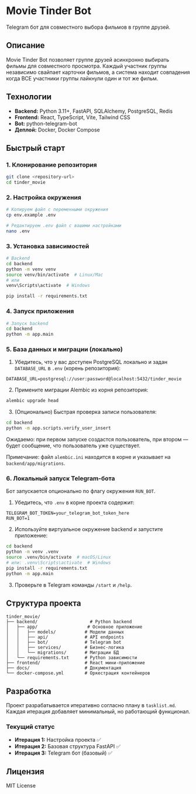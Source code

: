 # Movie Tinder Bot

Telegram бот для совместного выбора фильмов в группе друзей.

## Описание

Movie Tinder Bot позволяет группе друзей асинхронно выбирать фильмы для совместного просмотра. Каждый участник группы независимо свайпает карточки фильмов, а система находит совпадения когда ВСЕ участники группы лайкнули один и тот же фильм.

## Технологии

- **Backend:** Python 3.11+, FastAPI, SQLAlchemy, PostgreSQL, Redis
- **Frontend:** React, TypeScript, Vite, Tailwind CSS
- **Bot:** python-telegram-bot
- **Деплой:** Docker, Docker Compose

## Быстрый старт

### 1. Клонирование репозитория
```bash
git clone <repository-url>
cd tinder_movie
```

### 2. Настройка окружения
```bash
# Копируем файл с переменными окружения
cp env.example .env

# Редактируем .env файл с вашими настройками
nano .env
```

### 3. Установка зависимостей
```bash
# Backend
cd backend
python -m venv venv
source venv/bin/activate  # Linux/Mac
# или
venv\Scripts\activate  # Windows

pip install -r requirements.txt
```

### 4. Запуск приложения
```bash
# Запуск backend
cd backend
python -m app.main
```

### 5. База данных и миграции (локально)

1) Убедитесь, что у вас доступен PostgreSQL локально и задан `DATABASE_URL` в `.env` (корень репозитория):
```
DATABASE_URL=postgresql://user:password@localhost:5432/tinder_movie
```

2) Примените миграции Alembic из корня репозитория:
```bash
alembic upgrade head
```

3) (Опционально) Быстрая проверка записи пользователя:
```bash
cd backend
python -m app.scripts.verify_user_insert
```
Ожидаемо: при первом запуске создастся пользователь, при втором — будет сообщение, что пользователь уже существует.

Примечание: файл `alembic.ini` находится в корне и указывает на `backend/app/migrations`.

### 6. Локальный запуск Telegram-бота

Бот запускается опционально по флагу окружения `RUN_BOT`.

1) Убедитесь, что `.env` в корне проекта содержит:
```
TELEGRAM_BOT_TOKEN=your_telegram_bot_token_here
RUN_BOT=1
```
2) Используйте виртуальное окружение backend и запустите приложение:
```bash
cd backend
python -m venv .venv
source .venv/bin/activate  # macOS/Linux
# или: .venv\Scripts\activate  # Windows
pip install -r requirements.txt
python -m app.main
```
3) Проверьте в Telegram команды `/start` и `/help`.

## Структура проекта

```
tinder_movie/
├── backend/                    # Python backend
│   ├── app/                   # Основное приложение
│   │   ├── models/           # Модели данных
│   │   ├── api/              # API endpoints
│   │   ├── bot/              # Telegram bot
│   │   ├── services/         # Бизнес-логика
│   │   └── migrations/       # Миграции БД
│   └── requirements.txt      # Python зависимости
├── frontend/                 # React мини-приложение
├── docs/                     # Документация
└── docker-compose.yml        # Оркестрация контейнеров
```

## Разработка

Проект разрабатывается итеративно согласно плану в `tasklist.md`. Каждая итерация добавляет минимальный, но работающий функционал.

### Текущий статус
- **Итерация 1:** Настройка проекта ✅
- **Итерация 2:** Базовая структура FastAPI ✅
- **Итерация 3:** Telegram бот (базовый) ✅

## Лицензия

MIT License
